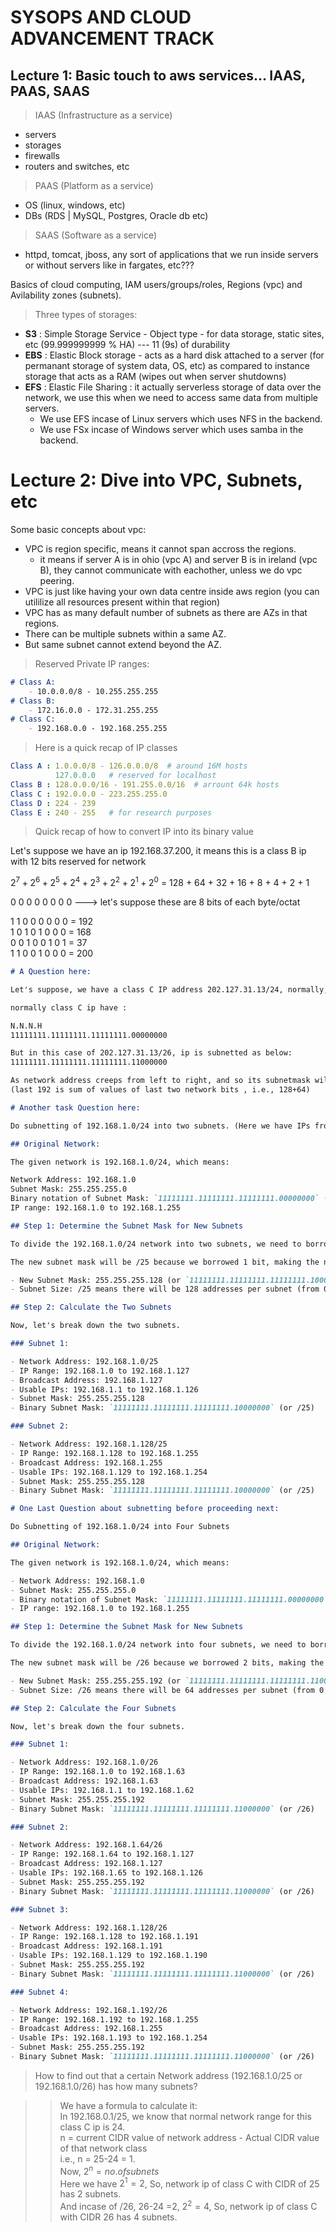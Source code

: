 # **SYSOPS AND CLOUD ADVANCEMENT TRACK**

## **Lecture 1**:  Basic touch to aws services... IAAS, PAAS, SAAS

> IAAS (Infrastructure as a service)

- servers
- storages
- firewalls
- routers and switches, etc

> PAAS (Platform as a service)

- OS (linux, windows, etc)
- DBs (RDS | MySQL, Postgres, Oracle db etc)

> SAAS (Software as a service)

- httpd, tomcat, jboss, any sort of applications that we run inside servers or without servers like in fargates, etc???

Basics of cloud computing, IAM users/groups/roles, Regions (vpc) and Avilability zones (subnets).

> Three types of storages:

- **S3** :  Simple Storage Service - Object type - for data storage, static sites, etc (99.999999999 % HA) --- 11 (9s) of durability
- **EBS** : Elastic Block storage - acts as a hard disk attached to a server (for permanant storage of  system data, OS, etc) as compared to instance storage that acts as a RAM (wipes out when server shutdowns)
- **EFS** : Elastic File Sharing : it actually serverless storage of data over the network, we use this when we need to access same data from multiple servers.
    - We use EFS incase of Linux servers which uses NFS in the backend.
    - We use FSx incase of Windows server which uses samba in the backend.

# **Lecture 2**: Dive into VPC, Subnets, etc

Some basic concepts about vpc:

- VPC is region specific, means it cannot span accross the regions.
    - it means if server A is in ohio (vpc A) and server B is in ireland (vpc B), they cannot communicate with eachother, unless we do vpc peering.
- VPC is just like having your own data centre inside aws region (you can utililize all resources present within that region)
- VPC has as many default number of subnets as there are AZs in that regions.
- There can be multiple subnets within a same AZ.
- But same subnet cannot extend beyond the AZ.

> Reserved Private IP ranges:

```markdown
# Class A:
    - 10.0.0.0/8 - 10.255.255.255 
# Class B:
    - 172.16.0.0 - 172.31.255.255
# Class C: 
    - 192.168.0.0 - 192.168.255.255
```

> Here is a quick recap of IP classes

```yml
Class A : 1.0.0.0/8 - 126.0.0.0/8  # around 16M hosts
          127.0.0.0   # reserved for localhost
Class B : 128.0.0.0/16 - 191.255.0.0/16  # arrount 64k hosts
Class C : 192.0.0.0 - 223.255.255.0
Class D : 224 - 239
Class E : 240 - 255   # for research purposes

```

> Quick recap of how to convert IP into its binary value

Let's suppose we have an ip 192.168.37.200, it means this is a class B ip with 12 bits reserved for network

$2^7 + 2^6 + 2^5 + 2^4 + 2^3 + 2^2 + 2^1 + 2^0$ = 128 + 64 + 32 + 16 + 8 + 4 + 2 + 1 

0 0 0 0 0 0 0 0 ---> let's suppose these are 8 bits of each byte/octat

1 1 0 0 0 0 0 0 = 192\
1 0 1 0 1 0 0 0 = 168\
0 0 1 0 0 1 0 1 = 37\
1 1 0 0 1 0 0 0 = 200


```markdown
# A Question here:

Let's suppose, we have a class C IP address 202.127.31.13/24, normally, its subnet mask would be 255.255.255.0 (N.N.N.H) but if we have done subnetting and ip is 202.127.31.13/26, what would be its subnetmask?

normally class C ip have :

N.N.N.H
11111111.11111111.11111111.00000000

But in this case of 202.127.31.13/26, ip is subnetted as below:
11111111.11111111.11111111.11000000

As network address creeps from left to right, and so its subnetmask will be 255.255.255.192 
(last 192 is sum of values of last two network bits , i.e., 128+64)
```

```markdown
# Another task Question here:

Do subnetting of 192.168.1.0/24 into two subnets. (Here we have IPs from 192.168.1.0 to 192.168.0.255)

## Original Network:

The given network is 192.168.1.0/24, which means:

Network Address: 192.168.1.0
Subnet Mask: 255.255.255.0
Binary notation of Subnet Mask: `11111111.11111111.11111111.00000000` (/24)
IP range: 192.168.1.0 to 192.168.1.255

## Step 1: Determine the Subnet Mask for New Subnets

To divide the 192.168.1.0/24 network into two subnets, we need to borrow 1 bit from the host portion (from the last 8 bits in the original /24 mask).

The new subnet mask will be /25 because we borrowed 1 bit, making the network part 25 bits long.

- New Subnet Mask: 255.255.255.128 (or `11111111.11111111.11111111.10000000` in binary)
- Subnet Size: /25 means there will be 128 addresses per subnet (from 0 to 127 for one subnet, and 128 to 255 for the other).

## Step 2: Calculate the Two Subnets

Now, let's break down the two subnets.

### Subnet 1:

- Network Address: 192.168.1.0/25
- IP Range: 192.168.1.0 to 192.168.1.127
- Broadcast Address: 192.168.1.127
- Usable IPs: 192.168.1.1 to 192.168.1.126
- Subnet Mask: 255.255.255.128
- Binary Subnet Mask: `11111111.11111111.11111111.10000000` (or /25)

### Subnet 2:

- Network Address: 192.168.1.128/25
- IP Range: 192.168.1.128 to 192.168.1.255
- Broadcast Address: 192.168.1.255
- Usable IPs: 192.168.1.129 to 192.168.1.254
- Subnet Mask: 255.255.255.128
- Binary Subnet Mask: `11111111.11111111.11111111.10000000` (or /25)

```

```markdown
# One Last Question about subnetting before proceeding next:

Do Subnetting of 192.168.1.0/24 into Four Subnets

## Original Network:

The given network is 192.168.1.0/24, which means:

- Network Address: 192.168.1.0
- Subnet Mask: 255.255.255.0
- Binary notation of Subnet Mask: `11111111.11111111.11111111.00000000` (/24)
- IP range: 192.168.1.0 to 192.168.1.255

## Step 1: Determine the Subnet Mask for New Subnets

To divide the 192.168.1.0/24 network into four subnets, we need to borrow 2 bits from the host portion (from the last 8 bits in the original /24 mask).

The new subnet mask will be /26 because we borrowed 2 bits, making the network part 26 bits long.

- New Subnet Mask: 255.255.255.192 (or `11111111.11111111.11111111.11000000` in binary)
- Subnet Size: /26 means there will be 64 addresses per subnet (from 0 to 63 for one subnet, 64 to 127 for the second subnet, 128 to 191 for the third subnet, and 192 to 255 for the fourth subnet).

## Step 2: Calculate the Four Subnets

Now, let's break down the four subnets.

### Subnet 1:

- Network Address: 192.168.1.0/26
- IP Range: 192.168.1.0 to 192.168.1.63
- Broadcast Address: 192.168.1.63
- Usable IPs: 192.168.1.1 to 192.168.1.62
- Subnet Mask: 255.255.255.192
- Binary Subnet Mask: `11111111.11111111.11111111.11000000` (or /26)

### Subnet 2:

- Network Address: 192.168.1.64/26
- IP Range: 192.168.1.64 to 192.168.1.127
- Broadcast Address: 192.168.1.127
- Usable IPs: 192.168.1.65 to 192.168.1.126
- Subnet Mask: 255.255.255.192
- Binary Subnet Mask: `11111111.11111111.11111111.11000000` (or /26)

### Subnet 3:

- Network Address: 192.168.1.128/26
- IP Range: 192.168.1.128 to 192.168.1.191
- Broadcast Address: 192.168.1.191
- Usable IPs: 192.168.1.129 to 192.168.1.190
- Subnet Mask: 255.255.255.192
- Binary Subnet Mask: `11111111.11111111.11111111.11000000` (or /26)

### Subnet 4:

- Network Address: 192.168.1.192/26
- IP Range: 192.168.1.192 to 192.168.1.255
- Broadcast Address: 192.168.1.255
- Usable IPs: 192.168.1.193 to 192.168.1.254
- Subnet Mask: 255.255.255.192
- Binary Subnet Mask: `11111111.11111111.11111111.11000000` (or /26)
```

> How to find out that a certain Network address (192.168.1.0/25 or 192.168.1.0/26) has how many subnets?

>> We have a formula to calculate it:\
In 192.168.0.1/25, we know that normal network range for this class C ip is 24.\
n =  current CIDR value of network address - Actual CIDR value of that network class\
i.e., n = 25-24 = 1.\
Now, $2^n=no.of subnets$\
Here we have $2^1=2$, So, network ip of class C with CIDR of 25 has 2 subnets.\
And incase of /26, 26-24 =2, $2^2=4$, So, network ip of class C with CIDR 26 has 4 subnets.

